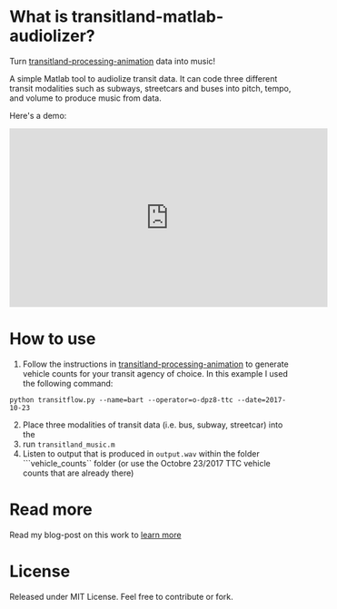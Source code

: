 # What is transitland-matlab-audiolizer?
Turn [transitland-processing-animation](https://github.com/transitland/transitland-processing-animation) data into music!


A simple Matlab tool to audiolize transit data. It can code three different transit modalities such as subways, streetcars and buses into pitch, tempo, and volume to produce music from data. 

Here's a demo:

<iframe width="560" height="315" src="https://www.youtube.com/embed/QAK1Z8-vb6g" frameborder="0" gesture="media" allowfullscreen></iframe>

# How to use

1. Follow the instructions in [transitland-processing-animation](https://github.com/transitland/transitland-processing-animation) to generate vehicle counts for your transit agency of choice. In this example I used the following command:
```
python transitflow.py --name=bart --operator=o-dpz8-ttc --date=2017-10-23
```
2. Place three modalities of transit data (i.e. bus, subway, streetcar)  into the 
3. run ```transitland_music.m```
4. Listen to output that is produced in ```output.wav``` within the folder ```vehicle_counts`` folder (or use the Octobre 23/2017 TTC vehicle counts that are already there)

# Read more
Read my blog-post on this work to [learn more](https://rami-codes.github.io/2017/11/07/transitland-audiolizer/)

# License
Released under MIT License. Feel free to contribute or fork.
